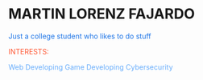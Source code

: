 # MARTIN LORENZ FAJARDO

<p style="color: #1d74e6;">Just a college student who likes to do stuff</p>

<p style="color: #FF5733;">INTERESTS:</p>
<span style="color: #68adfc;">Web Developing</span>
<span style="color: #68adfc;">Game Developing</span>
<span style="color: #68adfc;">Cybersecurity</span>
